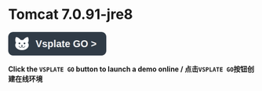 # Tomcat 7.0.91-jre8

<a href="https://www.vsplate.com/?docker-compose=https://github.com/vsplate/dcenvs/tomcat/7.0.91-jre8"><img alt="VSPLATE GO" src="https://raw.githubusercontent.com/vsplate/images/master/vsgo_btn.png" width="200px"></a>

**Click the `VSPLATE GO` button to launch a demo online / 点击`VSPLATE GO`按钮创建在线环境**